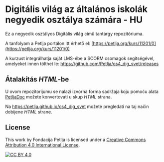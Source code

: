 # Digitális világ az általános iskolák negyedik osztálya számára - HU

Ez a negyedik osztályos Digitális világ című tantárgy repozitóriuma.  

A tanfolyam a Petlja portálon itt érhető el: [https://petlja.org/kurs/11201/0](https://petlja.org/kurs/11201/0)

A kurzust integrálhatja saját LMS-ébe a SCORM csomagok segítségével, amelyeket innen tölthet le: https://github.com/Petlja/os4_dig_svet/releases

## Átalakítás *HTML*-be

U ovom repozitorijumu se nalazi izvorna forma sadržaja koju pomoću alata [PetljaDoc](https://github.com/Petlja/PetljaDoc) možete konvertovati u skup *HTML* strana.

Na https://petlja.github.io/os4_dig_svet možete pregledati na taj način dobijene *HTML* strane.

## License

This work by Fondacija Petlja is licensed under a
[Creative Commons Attribution 4.0 International License][cc-by].

[![CC BY 4.0][cc-by-image]][cc-by]

[cc-by]: http://creativecommons.org/licenses/by/4.0/
[cc-by-image]: https://i.creativecommons.org/l/by/4.0/88x31.png

